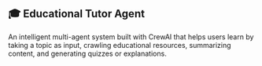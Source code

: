 ## 🎓 Educational Tutor Agent
An intelligent multi-agent system built with CrewAI that helps users learn by taking a topic as input, 
crawling educational resources, summarizing content, and generating quizzes or explanations.






